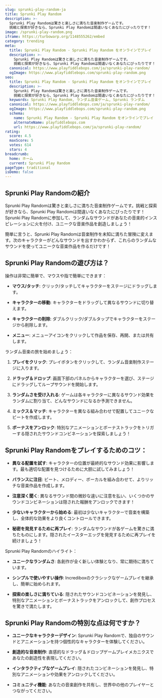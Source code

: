 ```yaml
---
slug: sprunki-play-random-ja
title: Sprunki Play Random
description: >-
  Sprunki Play Randomは驚きと楽しさに満ちた音楽制作ゲームです。
  挑戦と探索が好きなら、Sprunki Play Randomは間違いなくあなたにぴったりです！
image: /sprunki-play-random.png
iframe: https://turbowarp.org/1148555262/embed
category: trending
meta:
  title: Sprunki Play Random - Sprunki Play Random をオンラインでプレイ
  description: >-
    Sprunki Play Randomは驚きと楽しさに満ちた音楽制作ゲームです。
    挑戦と探索が好きなら、Sprunki Play Randomは間違いなくあなたにぴったりです！
  canonical: https://www.playfiddlebops.com/ja/sprunki-play-random/
  ogImage: https://www.playfiddlebops.com/sprunki-play-random.png
seo:
  title: Sprunki Play Random - Sprunki Play Random をオンラインでプレイ
  description: >-
    Sprunki Play Randomは驚きと楽しさに満ちた音楽制作ゲームです。
    挑戦と探索が好きなら、Sprunki Play Randomは間違いなくあなたにぴったりです！
  keywords: Sprunki Play Random, ランダム音楽ゲーム, Sprunki ランダム
  canonical: https://www.playfiddlebops.com/ja/sprunki-play-random/
  ogImage: https://www.playfiddlebops.com/sprunki-play-random.png
  schema:
    name: Sprunki Play Random - Sprunki Play Random をオンラインでプレイ
    alternateName: playfiddlebops.com
    url: https://www.playfiddlebops.com/ja/sprunki-play-random/
rating:
  score: 4.5
  maxScore: 5
  votes: 614
  stars: 4
breadcrumb:
  home: ホーム
  current: Sprunki Play Random
pageType: traditional
isDemo: false
---
```


## Sprunki Play Randomの紹介

Sprunki Play Randomは驚きと楽しさに満ちた音楽制作ゲームです。挑戦と探索が好きなら、Sprunki Play Randomは間違いなくあなたにぴったりです！Sprunki Play Randomに参加して、ランダムなサウンドがあなたの音楽的インスピレーションに火を付け、ユニークな音楽作品を創造しましょう！

簡単に言うと、Sprunki Play Randomは音楽制作を未知に満ちた冒険に変えます。次のキャラクターがどんなサウンドを出すかわからず、これらのランダムなサウンドを使ってユニークな音楽作品を作るだけです！

## Sprunki Play Randomの遊び方は？

操作は非常に簡単で、マウスや指で簡単にできます：

- **マウス/タッチ**: クリック/タッチしてキャラクターをステージにドラッグします。

- **キャラクターの移動**: キャラクターをドラッグして異なるサウンドに切り替えます。

- **キャラクターの削除**: ダブルクリック/ダブルタップでキャラクターをステージから削除します。

- **メニュー**: メニューアイコンをクリックして作品を保存、再開、または共有します。

ランダム音楽の旅を始めましょう：

1. **プレイをクリック**: プレイボタンをクリックして、ランダム音楽制作ステージに入ります。

2. **ドラッグ＆ドロップ**: 画面下部のパネルからキャラクターを選び、ステージにドラッグしてループサウンドを開始します。

3. **ランダムさを受け入れる**: ゲームは各キャラクターに異なるサウンド効果をランダムに割り当て、どんなサウンドになるか予測できません。

4. **ミックス＆マッチ**: キャラクターを異なる組み合わせで配置してユニークなビートを作成します。

5. **ボーナスをアンロック**: 特別なアニメーションとボーナストラックをトリガーする隠されたサウンドコンビネーションを探索しましょう！

## Sprunki Play Randomをプレイするためのコツ：

- **異なる配置を試す**: キャラクターの位置が最終的なサウンド効果に影響します。最も適切な配置を見つけるために大胆に試してみましょう！

- **バランスに注目**: ビート、メロディー、ボーカルを組み合わせて、よりリッチな音楽作品を作成します。

- **注意深く聞く**: 異なるサウンド間の微妙な違いに注意を払い、いくつかのサウンドコンビネーションは隠された報酬をアンロックできます！

- **少ないキャラクターから始める**: 最初は少ないキャラクターで音楽を構築し、全体的な効果をより良くコントロールできます。

- **秘密を発見するために再プレイ**: ランダムなサウンドが各ゲームを驚きに満ちたものにします。隠されたイースターエッグを発見するために再プレイを続けましょう！

Sprunki Play Randomのハイライト：

- **ユニークなランダムさ**: 各創作が全く新しい体験となり、常に期待に満ちています。

- **シンプルで使いやすい操作**: Incrediboxのクラシックなゲームプレイを継承し、簡単に始められます。

- **探索の楽しさに満ちている**: 隠されたサウンドコンビネーションを発見し、特別なアニメーションとボーナストラックをアンロックして、創作プロセスを驚きで満たします。

## Sprunki Play Randomの特別な点は何ですか？

- **ユニークなキャラクターデザイン**: Sprunki Play Randomで、独自のサウンドとアニメーションを持つ個性的なキャラクターを体験してください。

- **創造的な音楽制作**: 直感的なドラッグ＆ドロップゲームプレイメカニクスであなたの創造性を表現してください。

- **インタラクティブなゲームプレイ**: 隠されたコンビネーションを発見し、特別なアニメーションや効果をアンロックしてください。

- **コミュニティ機能**: あなたの音楽創作を共有し、世界中の他のプレイヤーとつながってください。